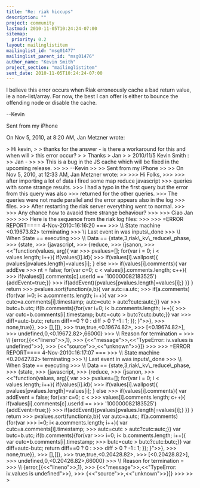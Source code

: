 ```yaml
---
title: "Re: riak hiccups"
description: ""
project: community
lastmod: 2010-11-05T10:24:24-07:00
sitemap:
  priority: 0.2
layout: mailinglistitem
mailinglist_id: "msg01477"
mailinglist_parent_id: "msg01476"
author_name: "Kevin Smith"
project_section: "mailinglistitem"
sent_date: 2010-11-05T10:24:24-07:00
---
```



I believe this error occurs when Riak erroneously cache a bad return value, ie 
a non-list/array. For now, the best I can offer is either to bounce the 
offending node or disable the cache.

--Kevin

Sent from my iPhone

On Nov 5, 2010, at 8:20 AM, Jan Metzner  wrote:

&gt; Hi kevin,
&gt; 
&gt; thanks for the answer - is there a workaround for this and when will
&gt; this error occur?
&gt; 
&gt; Thanks
&gt; Jan
&gt; 
&gt; 2010/11/5 Kevin Smith :
&gt;&gt; Jan -
&gt;&gt; 
&gt;&gt; This is a bug in the JS cache which will be fixed in the upcoming release.
&gt;&gt; 
&gt;&gt; --Kevin
&gt;&gt; 
&gt;&gt; Sent from my iPhone
&gt;&gt; 
&gt;&gt; On Nov 5, 2010, at 12:33 AM, Jan Metzner  wrote:
&gt;&gt; 
&gt;&gt;&gt; Hi Folks,
&gt;&gt;&gt; 
&gt;&gt;&gt; after importing a lot of data i fired some map reduce javascript
&gt;&gt;&gt; queries with some strange results.
&gt;&gt;&gt; I had a typo in the first query but the error from this query was also
&gt;&gt;&gt; returned for the other queries.
&gt;&gt;&gt; The queries were not made parallel and the error appears also in the log 
&gt;&gt;&gt; files.
&gt;&gt;&gt; After restarting the riak server everything went to normal.
&gt;&gt;&gt; 
&gt;&gt;&gt; Any chance how to avaoid there strange behaviour?
&gt;&gt;&gt; 
&gt;&gt;&gt; Ciao Jan
&gt;&gt;&gt; 
&gt;&gt;&gt; Here is the sequence from the riak log files:
&gt;&gt;&gt; 
&gt;&gt;&gt; =ERROR REPORT==== 4-Nov-2010::16:16:20 ===
&gt;&gt;&gt; \\*\\* State machine &lt;0.19673.82&gt; terminating
&gt;&gt;&gt; \\*\\* Last event in was inputs\\_done
&gt;&gt;&gt; \\*\\* When State == executing
&gt;&gt;&gt; \\*\\* Data == {state,3,riak\\_kv\\_reduce\\_phase,
&gt;&gt;&gt; {state,
&gt;&gt;&gt; {javascript,
&gt;&gt;&gt; {reduce,
&gt;&gt;&gt; {jsanon,
&gt;&gt;&gt; &lt;&lt;"function(values, arg){ var
&gt;&gt;&gt; pvalues=[]; for(var i = 0; i &lt; values.length; i++){ if(values[i].id){
&gt;&gt;&gt; if(values[i].wallpost){ pvalues[pvalues.length]=values[i]; } else
&gt;&gt;&gt; if(values[i].comments){ var addEve
&gt;&gt;&gt; nt = false; for(var c=0; c &lt; values[i].comments.length; c++){
&gt;&gt;&gt; if(values[i].comments[c].userId == '100000082183525'){addEvent=true;}}
&gt;&gt;&gt; if(addEvent){pvalues[pvalues.length]=values[i];} }} } return
&gt;&gt;&gt; pvalues.sort(function(a,b){ var autc=a.utc;
&gt;&gt;&gt; if(a.comments){for(var i=0; i&lt; a.comments.length; i++){ var
&gt;&gt;&gt; cutc=a.comments[i].timestamp; autc=cutc &gt; autc?cutc:autc;}} var
&gt;&gt;&gt; butc=b.utc; if(b.comments){for(var i=0; i&lt; b.comments.length; i++){
&gt;&gt;&gt; var cutc=b.comments[i].timestamp; butc=cutc &gt; butc?cutc:butc;}} var
&gt;&gt;&gt; diff=autc-butc; return diff==0 ? 0 : diff &gt; 0 ? -1 : 1; }); }"&gt;&gt;},
&gt;&gt;&gt; none,true}},
&gt;&gt;&gt; [],[]},
&gt;&gt;&gt; true,true,&lt;0.19674.82&gt;,
&gt;&gt;&gt; [&lt;0.19674.82&gt;],
&gt;&gt;&gt; undefined,0,&lt;0.19672.82&gt;,66000}
&gt;&gt;&gt; \\*\\* Reason for termination =
&gt;&gt;&gt; \\*\\* {error,[{&lt;&lt;"lineno"&gt;&gt;,1},
&gt;&gt;&gt; {&lt;&lt;"message"&gt;&gt;,&lt;&lt;"TypeError: iv.values is undefined"&gt;&gt;},
&gt;&gt;&gt; {&lt;&lt;"source"&gt;&gt;,&lt;&lt;"unknown"&gt;&gt;}]}
&gt;&gt;&gt; 
&gt;&gt;&gt; =ERROR REPORT==== 4-Nov-2010::16:17:07 ===
&gt;&gt;&gt; \\*\\* State machine &lt;0.20427.82&gt; terminating
&gt;&gt;&gt; \\*\\* Last event in was inputs\\_done
&gt;&gt;&gt; \\*\\* When State == executing
&gt;&gt;&gt; \\*\\* Data == {state,3,riak\\_kv\\_reduce\\_phase,
&gt;&gt;&gt; {state,
&gt;&gt;&gt; {javascript,
&gt;&gt;&gt; {reduce,
&gt;&gt;&gt; {jsanon,
&gt;&gt;&gt; &lt;&lt;"function(values, arg){ var
&gt;&gt;&gt; pvalues=[]; for(var i = 0; i &lt; values.length; i++){ if(values[i].id){
&gt;&gt;&gt; if(values[i].wallpost){ pvalues[pvalues.length]=values[i]; } else
&gt;&gt;&gt; if(values[i].comments){ var addEvent = false; for(var c=0; c &lt;
&gt;&gt;&gt; values[i].comments.length; c++){ if(values[i].comments[c].userId ==
&gt;&gt;&gt; '100000082183525'){addEvent=true;}}
&gt;&gt;&gt; if(addEvent){pvalues[pvalues.length]=values[i];} }} } return
&gt;&gt;&gt; pvalues.sort(function(a,b){ var autc=a.utc; if(a.comments){for(var
&gt;&gt;&gt; i=0; i&lt; a.comments.length; i++){ var cutc=a.comments[i].timestamp;
&gt;&gt;&gt; autc=cutc &gt; autc?cutc:autc;}} var butc=b.utc; if(b.comments){for(var
&gt;&gt;&gt; i=0; i&lt; b.comments.length; i++){ var cutc=b.comments[i].timestamp;
&gt;&gt;&gt; butc=cutc &gt; butc?cutc:butc;}} var diff=autc-butc; return diff==0 ? 0 :
&gt;&gt;&gt; diff &gt; 0 ? -1 : 1; }); }"&gt;&gt;},
&gt;&gt;&gt; none,true}},
&gt;&gt;&gt; [],[]},
&gt;&gt;&gt; true,true,&lt;0.20428.82&gt;,
&gt;&gt;&gt; [&lt;0.20428.82&gt;],
&gt;&gt;&gt; undefined,0,&lt;0.20426.82&gt;,66000}
&gt;&gt;&gt; \\*\\* Reason for termination =
&gt;&gt;&gt; \\*\\* {error,[{&lt;&lt;"lineno"&gt;&gt;,1},
&gt;&gt;&gt; {&lt;&lt;"message"&gt;&gt;,&lt;&lt;"TypeError: iv.values is undefined"&gt;&gt;},
&gt;&gt;&gt; {&lt;&lt;"source"&gt;&gt;,&lt;&lt;"unknown"&gt;&gt;}]}
&gt;&gt;&gt; 
&gt;&gt; 
&gt; 

